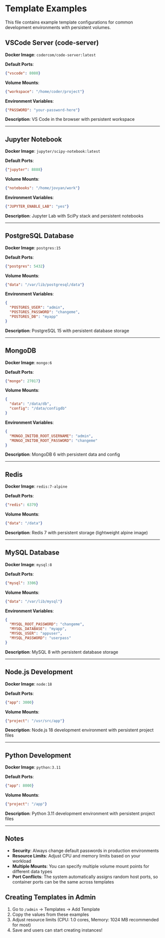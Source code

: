 # Template Examples

This file contains example template configurations for common development environments with persistent volumes.

## VSCode Server (code-server)

**Docker Image**: `codercom/code-server:latest`

**Default Ports**:
```json
{"vscode": 8080}
```

**Volume Mounts**:
```json
{"workspace": "/home/coder/project"}
```

**Environment Variables**:
```json
{"PASSWORD": "your-password-here"}
```

**Description**: VS Code in the browser with persistent workspace

---

## Jupyter Notebook

**Docker Image**: `jupyter/scipy-notebook:latest`

**Default Ports**:
```json
{"jupyter": 8888}
```

**Volume Mounts**:
```json
{"notebooks": "/home/jovyan/work"}
```

**Environment Variables**:
```json
{"JUPYTER_ENABLE_LAB": "yes"}
```

**Description**: Jupyter Lab with SciPy stack and persistent notebooks

---

## PostgreSQL Database

**Docker Image**: `postgres:15`

**Default Ports**:
```json
{"postgres": 5432}
```

**Volume Mounts**:
```json
{"data": "/var/lib/postgresql/data"}
```

**Environment Variables**:
```json
{
  "POSTGRES_USER": "admin",
  "POSTGRES_PASSWORD": "changeme",
  "POSTGRES_DB": "myapp"
}
```

**Description**: PostgreSQL 15 with persistent database storage

---

## MongoDB

**Docker Image**: `mongo:6`

**Default Ports**:
```json
{"mongo": 27017}
```

**Volume Mounts**:
```json
{
  "data": "/data/db",
  "config": "/data/configdb"
}
```

**Environment Variables**:
```json
{
  "MONGO_INITDB_ROOT_USERNAME": "admin",
  "MONGO_INITDB_ROOT_PASSWORD": "changeme"
}
```

**Description**: MongoDB 6 with persistent data and config

---

## Redis

**Docker Image**: `redis:7-alpine`

**Default Ports**:
```json
{"redis": 6379}
```

**Volume Mounts**:
```json
{"data": "/data"}
```

**Description**: Redis 7 with persistent storage (lightweight alpine image)

---

## MySQL Database

**Docker Image**: `mysql:8`

**Default Ports**:
```json
{"mysql": 3306}
```

**Volume Mounts**:
```json
{"data": "/var/lib/mysql"}
```

**Environment Variables**:
```json
{
  "MYSQL_ROOT_PASSWORD": "changeme",
  "MYSQL_DATABASE": "myapp",
  "MYSQL_USER": "appuser",
  "MYSQL_PASSWORD": "userpass"
}
```

**Description**: MySQL 8 with persistent database storage

---

## Node.js Development

**Docker Image**: `node:18`

**Default Ports**:
```json
{"app": 3000}
```

**Volume Mounts**:
```json
{"project": "/usr/src/app"}
```

**Description**: Node.js 18 development environment with persistent project files

---

## Python Development

**Docker Image**: `python:3.11`

**Default Ports**:
```json
{"app": 8000}
```

**Volume Mounts**:
```json
{"project": "/app"}
```

**Description**: Python 3.11 development environment with persistent project files

---

## Notes

- **Security**: Always change default passwords in production environments
- **Resource Limits**: Adjust CPU and memory limits based on your workload
- **Multiple Mounts**: You can specify multiple volume mount points for different data types
- **Port Conflicts**: The system automatically assigns random host ports, so container ports can be the same across templates

## Creating Templates in Admin

1. Go to `/admin` → Templates → Add Template
2. Copy the values from these examples
3. Adjust resource limits (CPU: 1.0 cores, Memory: 1024 MB recommended for most)
4. Save and users can start creating instances!
